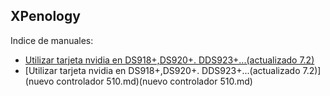 ## XPenology

Indice de manuales:


- [Utilizar tarjeta nvidia en DS918+,DS920+. DDS923+...(actualizado 7.2)](nvidia.md)
- [Utilizar tarjeta nvidia en DS918+,DS920+. DDS923+...(actualizado 7.2)](nuevo controlador 510.md)(nuevo controlador 510.md)
